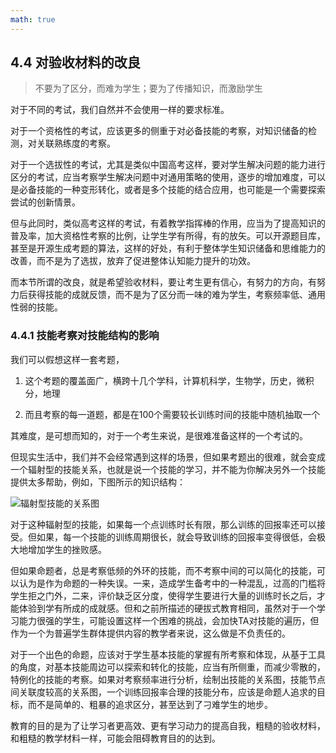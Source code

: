```yaml
---
math: true
---
```


## 4.4 对验收材料的改良

> 不要为了区分，而难为学生；要为了传播知识，而激励学生

对于不同的考试，我们自然并不会使用一样的要求标准。

对于一个资格性的考试，应该更多的侧重于对必备技能的考察，对知识储备的检测，对关联熟练度的考察。

对于一个选拔性的考试，尤其是类似中国高考这样，要对学生解决问题的能力进行区分的考试，应当考察学生解决问题中对通用策略的使用，逐步的增加难度，可以是必备技能的一种变形转化，或者是多个技能的结合应用，也可能是一个需要探索尝试的创新情景。

但与此同时，类似高考这样的考试，有着教学指挥棒的作用，应当为了提高知识的普及率，加大资格性考察的比例，让学生学有所得，有的放矢。可以开源题目库，甚至是开源生成考题的算法，这样的好处，有利于整体学生知识储备和思维能力的改善，而不是为了选拔，放弃了促进整体认知能力提升的功效。

而本节所谓的改良，就是希望验收材料，要让考生更有信心，有努力的方向，有努力后获得技能的成就反馈，而不是为了区分而一味的难为学生，考察频率低、通用性弱的技能。

### 4.4.1 技能考察对技能结构的影响

我们可以假想这样一套考题，

1. 这个考题的覆盖面广，横跨十几个学科，计算机科学，生物学，历史，微积分，地理

1. 而且考察的每一道题，都是在100个需要较长训练时间的技能中随机抽取一个

其难度，是可想而知的，对于一个考生来说，是很难准备这样的一个考试的。

但现实生活中，我们并不会经常遇到这样的场景，但如果考题出的很难，就会变成一个辐射型的技能关系，也就是说一个技能的学习，并不能为你解决另外一个技能提供太多帮助，例如，下图所示的知识结构：

![辐射型技能的关系图](../img/radiostruct.svg)

对于这种辐射型的技能，如果每一个点训练时长有限，那么训练的回报率还可以接受。但如果，每一个技能的训练周期很长，就会导致训练的回报率变得很低，会极大地增加学生的挫败感。

但如果命题者，总是考察低频的外环的技能，而不考察中间的可以简化的技能，可以认为是作为命题的一种失误。一来，造成学生备考中的一种混乱，过高的门槛将学生拒之门外，二来，评价缺乏区分度，使得学生要进行大量的训练时长之后，才能体验到学有所成的成就感。但和之前所描述的硬拔式教育相同，虽然对于一个学习能力很强的学生，可能设置这样一个困难的挑战，会加快TA对技能的遍历，但作为一个为普遍学生群体提供内容的教学者来说，这么做是不负责任的。

对于一个出色的命题，应该对于学生基本技能的掌握有所考察和体现，从基于工具的角度，对基本技能周边可以探索和转化的技能，应当有所侧重，而减少零散的，特例化的技能的考察。如果对考察频率进行分析，绘制出技能的关系图，技能节点间关联度较高的关系图，一个训练回报率合理的技能分布，应该是命题人追求的目标，而不是简单的、粗暴的追求区分，甚至达到了刁难学生的地步。

教育的目的是为了让学习者更高效、更有学习动力的提高自我，粗糙的验收材料，和粗糙的教学材料一样，可能会阻碍教育目的的达到。

